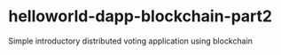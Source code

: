 # helloworld-dapp-blockchain-part2
Simple introductory distributed voting application using blockchain
